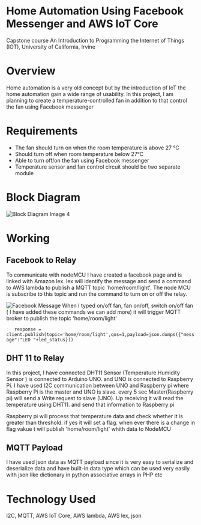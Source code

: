 # Home Automation Using Facebook Messenger and AWS IoT Core
Capstone course  An Introduction to Programming the Internet of Things (IOT),  University of California, Irvine

# Overview
Home automation is a very old concept but by the introduction of IoT the home automation gain a wide range of usability. In this project, I am planning to create a temperature-controlled fan in addition to that control the fan using Facebook messenger  
# Requirements
* The fan should turn on when the room temperature is above 27 °C 
* Should turn off when room temperature below 27°C 
* Able to turn off/on the fan using Facebook messenger 
* Temperature sensor and fan control circuit should be two separate module

# Block Diagram
![Block Diagram Image 4](https://github.com/srsaidas/Programming-for-the-Internet-of-Things-Project/blob/master/block_dia.png)

# Working 
## Facebook to Relay
To communicate with nodeMCU I have created a facebook page and is linked with Amazon lex. lex will identify the message and send a command to AWS lambda to publish a MQTT topic 'home/room/light'. The node MCU is subscribe to this topic and run the command to turn on or off the relay.

![Facebook Message](https://github.com/srsaidas/Programming-for-the-Internet-of-Things-Project/blob/master/image/fb_message.png)
 When I typed on/off fan, fan on/off, switch on/off fan ( I have added these commands we can add more) it will trigger MQTT broker to publish the topic  'home/room/light' 

`    response = client.publish(topic='home/room/light',qos=1,payload=json.dumps({"message":"LED "+led_status}))
`
 
 ## DHT 11 to Relay 
 In this project, I have connected DHT11 Sensor (Temperature Humidity Sensor ) is connected to Arduino UNO.  and UNO is connected to Raspberry Pi. I have used I2C communication between UNO and Raspberry pi where Raspberry Pi is the master and UNO is slave. every 5 sec Master(Raspberry pi) will send a Write request to slave (UNO). Up receiving it will read the temperature using DHT11. and send that information to Raspberry pi

Raspberry pi will process that temperature data and check whether it is greater than threshold. if yes it will set a flag. when ever there is a change in flag vakue t will publish 'home/room/light' whith data to NodeMCU 

## MQTT Payload 
I have used json data as MQTT payload since it is very easy to serialize and deserialize data and have  built-in data type which can be used very easily with json like dictionary in python  associative arrays in PHP etc

# Technology Used
I2C, MQTT, AWS IoT Core, AWS lambda, AWS lex, json 

